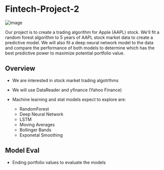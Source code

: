 # Fintech-Project-2


![image](https://user-images.githubusercontent.com/69773959/104261580-1530e500-5443-11eb-956f-cb7af70136c6.png)


Our project is to create a trading algorithm for Apple (AAPL) stock. We'll fit a random forest algorithm to 5 years of AAPL stock market data to create a predictive model. We will also fit a deep neural network model to the data and compare the performance of both models to determine which has the best predictive power to maximize potential portfolio value.

## Overview
* We are interested in stock market trading algotrthms

* We will use DataReader and yfinance (Yahoo Finance) 

* Machine learning and stat models expect to explore are: 
   * RandomForest
   * Deep Neural Network
   * LSTM
   * Moving Averages
   * Bollinger Bands
   * Exponetal Smoothing

## Model Eval
* Ending portfolio values to evaluate the models
